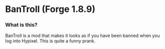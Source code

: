 # BanTroll (Forge 1.8.9)
 
### What is this?
BanTroll is a mod that makes it looks as if you have been banned when you log into Hypixel. This is quite a funny prank.
